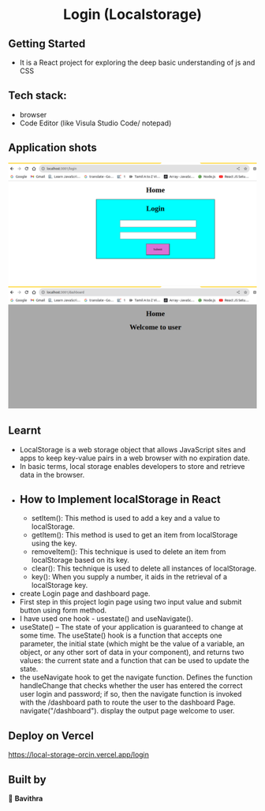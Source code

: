 
<h1 align="center"> Login (Localstorage) </h1>

## Getting Started

- It is a React project for exploring the deep basic understanding of js and CSS

## Tech stack:
- browser
- Code Editor (like Visula Studio Code/ notepad)

## Application shots
![image1](https://github.com/pavithra-deepika/local-storage/blob/main/images/image1.png)
![image2](https://github.com/pavithra-deepika/local-storage/blob/main/images/image2.png)

## Learnt
 - LocalStorage is a web storage object that allows JavaScript sites and apps to keep key-value pairs in a web browser with no expiration date.
 - In basic terms, local storage enables developers to store and retrieve data in the browser.
 - ## How to Implement localStorage in React
    - setItem(): This method is used to add a key and a value to localStorage.
    - getItem(): This method is used to get an item from localStorage using the key.
    - removeItem(): This technique is used to delete an item from localStorage based on its key.
    - clear(): This technique is used to delete all instances of localStorage.
    - key(): When you supply a number, it aids in the retrieval of a localStorage key. 
  - create Login page and dashboard page.
  - First step in this project login page using two input value and submit button using form method.
  - I have used one  hook - usestate() and useNavigate().
  - useState() – The state of your application is guaranteed to change at some time. The useState() hook is a function that accepts one parameter, the initial state (which might be the value of a variable, an object, or any other sort of data in your component), and returns two values: the current state and a function that can be used to update the state.
  - the useNavigate hook to get the navigate function. Defines the function handleChange that checks whether the user has entered the correct user login and password; if so, then the navigate function is invoked with the /dashboard path to route the user to the dashboard Page. navigate("/dashboard"). display the output page welcome to user. 

## Deploy on Vercel
https://local-storage-orcin.vercel.app/login

## Built by

👤 **Bavithra**









